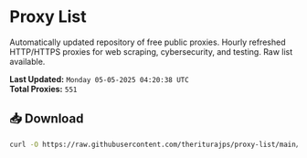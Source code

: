 # Proxy List

Automatically updated repository of free public proxies. Hourly refreshed HTTP/HTTPS proxies for web scraping, cybersecurity, and testing. Raw list available.

**Last Updated:** `Monday 05-05-2025 04:20:38 UTC`  
**Total Proxies:** `551`

## 📥 Download
```bash
curl -O https://raw.githubusercontent.com/theriturajps/proxy-list/main/proxies.txt
